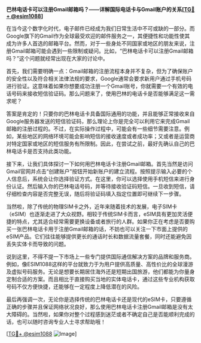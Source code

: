 **巴林电话卡可以注册Gmail邮箱吗？——详解国际电话卡与Gmail账户的关系[[TG💪+ @esim1088](https://t.me/s/esim1088)]**

在当今这个数字化时代，电子邮件已经成为我们日常生活中不可或缺的一部分。而Google旗下的Gmail作为全球最受欢迎的邮件服务之一，其便捷性和功能性使其成为许多人首选的邮箱平台。然而，对于一些身处不同国家或地区的朋友来说，注册Gmail邮箱可能会遇到一些限制或疑问。比如，“巴林电话卡可以注册Gmail邮箱吗？”这个问题就经常出现在大家的讨论中。

首先，我们需要明确一点：Gmail邮箱的注册流程本身并不复杂，但为了确保账户的安全性以及符合相关法律法规的要求，Google通常会要求新用户通过手机号码进行验证。这意味着如果你想要成功注册一个Gmail账号，你就需要一个有效的电话号码来接收短信验证码。那么问题来了，使用巴林的电话卡是否能够满足这一需求呢？

答案是肯定的！只要你的巴林电话卡具备国际通用的功能，并且能够正常接收来自Google服务器发送的短信验证码，那么理论上你是完全可以利用它来完成Gmail邮箱的注册过程的。不过，在实际操作过程中，可能会有一些细节需要注意。例如，某些地区的网络环境可能会影响短信的接收速度或者成功率；又或者是运营商对特定国家或地区的短信服务有所限制。因此，在尝试之前，最好先确认自己的巴林电话卡是否支持此类功能。

接下来，让我们具体探讨一下如何用巴林电话卡注册Gmail邮箱。首先当然是访问Gmail官网并点击“创建账户”按钮开始新账户的建立流程。按照提示输入必要的个人信息后，系统会让你选择验证方式。在这里，你可以选择使用手机短信来进行身份认证。然后输入你的巴林电话号码，并等待接收验证码短信。一旦收到短信，请仔细检查内容是否完整无误，随后将验证码填入指定位置即可继续下一步骤。

当然啦，除了传统的物理SIM卡之外，近年来随着技术的发展，电子SIM卡（eSIM）也逐渐走进了大众视野。相较于传统SIM卡而言，eSIM具有更加灵活便捷的特点，尤其适合经常需要更换设备或者旅行的人群。如果你正在考虑是否要购买一张巴林电话卡用于注册Gmail邮箱的话，不妨也可以关注一下市面上提供的eSIM产品。它们往往能够提供更长的通话时长和数据流量套餐，同时还能避免因丢失实体卡而导致的问题。

说到这里，不得不提一下市场上一些专门提供国际通信解决方案的品牌和服务商。例如，像ESIM1088这样的平台就致力于为用户提供高质量、高性价比的全球漫游及虚拟号码服务。无论是想要长期居住海外还是短期出国旅游，他们都能为你量身定制合适的方案。而且相比于直接购买当地的实体电话卡，通过这些专业机构获取号码不仅方便快捷，还能够在一定程度上降低潜在的风险。

最后再强调一次，无论你是选择传统的巴林电话卡还是现代的eSIM卡，只要遵循正确的步骤并且保证网络状况良好，那么使用巴林电话卡注册Gmail邮箱是没有太大障碍的。当然啦，如果你对整个过程感到迷茫或者不确定自己是否能顺利完成的话，也可以随时咨询专业人士寻求帮助哦！

[[TG💪+ @esim1088](https://t.me/s/esim1088) ![Image](https://i.postimg.cc/4NQfJmqS/Snipaste-2025-05-13-00-14-12.png)]